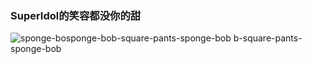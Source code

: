 ### SuperIdol的笑容都没你的甜
![sponge-bo![sponge-bob-square-pants-sponge-bob](https://github.com/nh1000/nh1000/assets/157875998/9f483b63-e938-4bd7-b4de-220494d94441)
b-square-pants-sponge-bob](https://github.com/nh1000/nh1000/assets/157875998/3a4ceaf2-9b77-4b8d-bdaa-6c0b414f10fe)
<!---
nh1000/nh1000 is a ✨ special ✨ repository because its `README.md` (this file) appears on your GitHub profile.
You can click the Preview link to take a look at your changes.
--->
